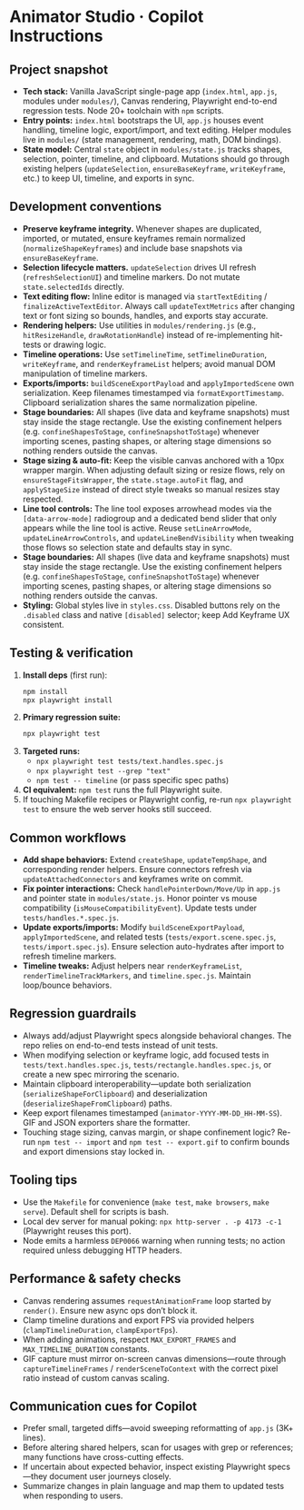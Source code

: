 # Animator Studio · Copilot Instructions

## Project snapshot

- **Tech stack:** Vanilla JavaScript single-page app (`index.html`, `app.js`, modules under `modules/`), Canvas rendering, Playwright end-to-end regression tests. Node 20+ toolchain with `npm` scripts.
- **Entry points:** `index.html` bootstraps the UI, `app.js` houses event handling, timeline logic, export/import, and text editing. Helper modules live in `modules/` (state management, rendering, math, DOM bindings).
- **State model:** Central `state` object in `modules/state.js` tracks shapes, selection, pointer, timeline, and clipboard. Mutations should go through existing helpers (`updateSelection`, `ensureBaseKeyframe`, `writeKeyframe`, etc.) to keep UI, timeline, and exports in sync.

## Development conventions

- **Preserve keyframe integrity.** Whenever shapes are duplicated, imported, or mutated, ensure keyframes remain normalized (`normalizeShapeKeyframes`) and include base snapshots via `ensureBaseKeyframe`.
- **Selection lifecycle matters.** `updateSelection` drives UI refresh (`refreshSelectionUI`) and timeline markers. Do not mutate `state.selectedIds` directly.
- **Text editing flow:** Inline editor is managed via `startTextEditing` / `finalizeActiveTextEditor`. Always call `updateTextMetrics` after changing text or font sizing so bounds, handles, and exports stay accurate.
- **Rendering helpers:** Use utilities in `modules/rendering.js` (e.g., `hitResizeHandle`, `drawRotationHandle`) instead of re-implementing hit-tests or drawing logic.
- **Timeline operations:** Use `setTimelineTime`, `setTimelineDuration`, `writeKeyframe`, and `renderKeyframeList` helpers; avoid manual DOM manipulation of timeline markers.
- **Exports/imports:** `buildSceneExportPayload` and `applyImportedScene` own serialization. Keep filenames timestamped via `formatExportTimestamp`. Clipboard serialization shares the same normalization pipeline.
- **Stage boundaries:** All shapes (live data and keyframe snapshots) must stay inside the stage rectangle. Use the existing confinement helpers (e.g. `confineShapesToStage`, `confineSnapshotToStage`) whenever importing scenes, pasting shapes, or altering stage dimensions so nothing renders outside the canvas.
- **Stage sizing & auto-fit:** Keep the visible canvas anchored with a 10px wrapper margin. When adjusting default sizing or resize flows, rely on `ensureStageFitsWrapper`, the `state.stage.autoFit` flag, and `applyStageSize` instead of direct style tweaks so manual resizes stay respected.
- **Line tool controls:** The line tool exposes arrowhead modes via the `[data-arrow-mode]` radiogroup and a dedicated bend slider that only appears while the line tool is active. Reuse `setLineArrowMode`, `updateLineArrowControls`, and `updateLineBendVisibility` when tweaking those flows so selection state and defaults stay in sync.
- **Stage boundaries:** All shapes (live data and keyframe snapshots) must stay inside the stage rectangle. Use the existing confinement helpers (e.g. `confineShapesToStage`, `confineSnapshotToStage`) whenever importing scenes, pasting shapes, or altering stage dimensions so nothing renders outside the canvas.
- **Styling:** Global styles live in `styles.css`. Disabled buttons rely on the `.disabled` class and native `[disabled]` selector; keep Add Keyframe UX consistent.

## Testing & verification

1. **Install deps** (first run):
   ```bash
   npm install
   npx playwright install
   ```
2. **Primary regression suite:**
   ```bash
   npx playwright test
   ```
3. **Targeted runs:**
   - `npx playwright test tests/text.handles.spec.js`
   - `npx playwright test --grep "text"`
   - `npm test -- timeline` (or pass specific spec paths)
4. **CI equivalent:** `npm test` runs the full Playwright suite.
5. If touching Makefile recipes or Playwright config, re-run `npx playwright test` to ensure the web server hooks still succeed.

## Common workflows

- **Add shape behaviors:** Extend `createShape`, `updateTempShape`, and corresponding render helpers. Ensure connectors refresh via `updateAttachedConnectors` and keyframes write on commit.
- **Fix pointer interactions:** Check `handlePointerDown/Move/Up` in `app.js` and pointer state in `modules/state.js`. Honor pointer vs mouse compatibility (`isMouseCompatibilityEvent`). Update tests under `tests/handles.*.spec.js`.
- **Update exports/imports:** Modify `buildSceneExportPayload`, `applyImportedScene`, and related tests (`tests/export.scene.spec.js`, `tests/import.spec.js`). Ensure selection auto-hydrates after import to refresh timeline markers.
- **Timeline tweaks:** Adjust helpers near `renderKeyframeList`, `renderTimelineTrackMarkers`, and `timeline.spec.js`. Maintain loop/bounce behaviors.

## Regression guardrails

- Always add/adjust Playwright specs alongside behavioral changes. The repo relies on end-to-end tests instead of unit tests.
- When modifying selection or keyframe logic, add focused tests in `tests/text.handles.spec.js`, `tests/rectangle.handles.spec.js`, or create a new spec mirroring the scenario.
- Maintain clipboard interoperability—update both serialization (`serializeShapeForClipboard`) and deserialization (`deserializeShapeFromClipboard`) paths.
- Keep export filenames timestamped (`animator-YYYY-MM-DD_HH-MM-SS`). GIF and JSON exporters share the formatter.
- Touching stage sizing, canvas margin, or shape confinement logic? Re-run `npm test -- import` and `npm test -- export.gif` to confirm bounds and export dimensions stay locked in.

## Tooling tips

- Use the `Makefile` for convenience (`make test`, `make browsers`, `make serve`). Default shell for scripts is bash.
- Local dev server for manual poking: `npx http-server . -p 4173 -c-1` (Playwright reuses this port).
- Node emits a harmless `DEP0066` warning when running tests; no action required unless debugging HTTP headers.

## Performance & safety checks

- Canvas rendering assumes `requestAnimationFrame` loop started by `render()`. Ensure new async ops don’t block it.
- Clamp timeline durations and export FPS via provided helpers (`clampTimelineDuration`, `clampExportFps`).
- When adding animations, respect `MAX_EXPORT_FRAMES` and `MAX_TIMELINE_DURATION` constants.
- GIF capture must mirror on-screen canvas dimensions—route through `captureTimelineFrames` / `renderSceneToContext` with the correct pixel ratio instead of custom canvas scaling.

## Communication cues for Copilot

- Prefer small, targeted diffs—avoid sweeping reformatting of `app.js` (3K+ lines).
- Before altering shared helpers, scan for usages with grep or references; many functions have cross-cutting effects.
- If uncertain about expected behavior, inspect existing Playwright specs—they document user journeys closely.
- Summarize changes in plain language and map them to updated tests when responding to users.

